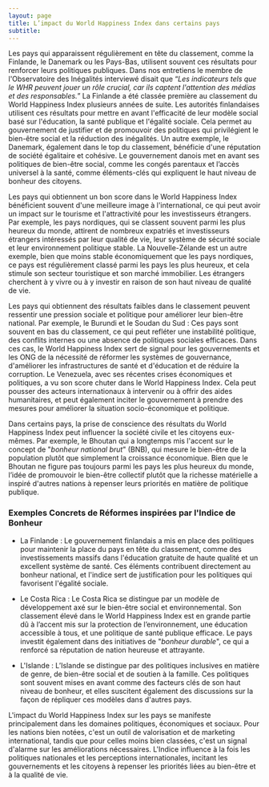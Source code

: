 ```yaml
---
layout: page
title: L’impact du World Happiness Index dans certains pays
subtitle:
---
```


Les pays qui apparaissent régulièrement en tête du classement, comme la Finlande, le Danemark ou les Pays-Bas, utilisent souvent ces résultats pour renforcer leurs politiques publiques. Dans nos entretiens le membre de l'Observatoire des Inégalités interviewé disait que “_Les indicateurs tels que le WHR peuvent jouer un rôle crucial, car ils captent l'attention des médias et des responsables._” La Finlande a été classée première au classement du World Happiness Index plusieurs années de suite. Les autorités finlandaises utilisent ces résultats pour mettre en avant l'efficacité de leur modèle social basé sur l'éducation, la santé publique et l'égalité sociale. Cela permet au gouvernement de justifier et de promouvoir des politiques qui privilégient le bien-être social et la réduction des inégalités. Un autre exemple, le Danemark, également dans le top du classement, bénéficie d'une réputation de société égalitaire et cohésive. Le gouvernement danois met en avant ses politiques de bien-être social, comme les congés parentaux et l’accès universel à la santé, comme éléments-clés qui expliquent le haut niveau de bonheur des citoyens.

Les pays qui obtiennent un bon score dans le World Happiness Index bénéficient souvent d'une meilleure image à l'international, ce qui peut avoir un impact sur le tourisme et l'attractivité pour les investisseurs étrangers. Par exemple, les pays nordiques, qui se classent souvent parmi les plus heureux du monde, attirent de nombreux expatriés et investisseurs étrangers intéressés par leur qualité de vie, leur système de sécurité sociale et leur environnement politique stable. La Nouvelle-Zélande est un autre exemple, bien que moins stable économiquement que les pays nordiques, ce pays est régulièrement classé parmi les pays les plus heureux, et cela stimule son secteur touristique et son marché immobilier. Les étrangers cherchent à y vivre ou à y investir en raison de son haut niveau de qualité de vie.

Les pays qui obtiennent des résultats faibles dans le classement peuvent ressentir une pression sociale et politique pour améliorer leur bien-être national. Par exemple, le Burundi et le Soudan du Sud : Ces pays sont souvent en bas du classement, ce qui peut refléter une instabilité politique, des conflits internes ou une absence de politiques sociales efficaces. Dans ces cas, le World Happiness Index sert de signal pour les gouvernements et les ONG de la nécessité de réformer les systèmes de gouvernance, d'améliorer les infrastructures de santé et d'éducation et de réduire la corruption. Le Venezuela, avec ses récentes crises économiques et politiques, a vu son score chuter dans le World Happiness Index. Cela peut pousser des acteurs internationaux à intervenir ou à offrir des aides humanitaires, et peut également inciter le gouvernement à prendre des mesures pour améliorer la situation socio-économique et politique.

Dans certains pays, la prise de conscience des résultats du World Happiness Index peut influencer la société civile et les citoyens eux-mêmes. Par exemple, le Bhoutan qui a longtemps mis l'accent sur le concept de "_bonheur national brut_" (BNB), qui mesure le bien-être de la population plutôt que simplement la croissance économique. Bien que le Bhoutan ne figure pas toujours parmi les pays les plus heureux du monde, l’idée de promouvoir le bien-être collectif plutôt que la richesse matérielle a inspiré d'autres nations à repenser leurs priorités en matière de politique publique.

### Exemples Concrets de Réformes inspirées par l'Indice de Bonheur

* La Finlande : Le gouvernement finlandais a mis en place des politiques pour maintenir la place du pays en tête du classement, comme des investissements massifs dans l'éducation gratuite de haute qualité et un excellent système de santé. Ces éléments contribuent directement au bonheur national, et l'indice sert de justification pour les politiques qui favorisent l'égalité sociale.

* Le Costa Rica : Le Costa Rica se distingue par un modèle de développement axé sur le bien-être social et environnemental. Son classement élevé dans le World Happiness Index est en grande partie dû à l’accent mis sur la protection de l’environnement, une éducation accessible à tous, et une politique de santé publique efficace. Le pays investit également dans des initiatives de "_bonheur durable_", ce qui a renforcé sa réputation de nation heureuse et attrayante.

* L'Islande : L’Islande se distingue par des politiques inclusives en matière de genre, de bien-être social et de soutien à la famille. Ces politiques sont souvent mises en avant comme des facteurs clés de son haut niveau de bonheur, et elles suscitent également des discussions sur la façon de répliquer ces modèles dans d'autres pays.

L'impact du World Happiness Index sur les pays se manifeste principalement dans les domaines politiques, économiques et sociaux. Pour les nations bien notées, c'est un outil de valorisation et de marketing international, tandis que pour celles moins bien classées, c'est un signal d'alarme sur les améliorations nécessaires. L'Indice influence à la fois les politiques nationales et les perceptions internationales, incitant les gouvernements et les citoyens à repenser les priorités liées au bien-être et à la qualité de vie.
